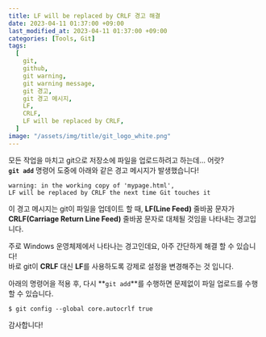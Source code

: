 ```yaml
---
title: LF will be replaced by CRLF 경고 해결
date: 2023-04-11 01:37:00 +09:00
last_modified_at: 2023-04-11 01:37:00 +09:00
categories: [Tools, Git]
tags:
  [
    git,
    github,
    git warning,
    git warning message,
    git 경고,
    git 경고 메시지,
    LF,
    CRLF,
    LF will be replaced by CRLF,
  ]
image: "/assets/img/title/git_logo_white.png"
---
```


모든 작업을 마치고 git으로 저장소에 파일을 업로드하려고 하는데... 어랏?  
**`git add`** 명령어 도중에 아래와 같은 경고 메시지가 발생했습니다!  
```shell
warning: in the working copy of 'mypage.html', 
LF will be replaced by CRLF the next time Git touches it
```

이 경고 메시지는 git이 파일을 업데이트 할 때, **LF(Line Feed)** 줄바꿈 문자가  
**CRLF(Carriage Return Line Feed)** 줄바꿈 문자로 대체될 것임을 나타내는 경고입니다.  

주로 Windows 운영체제에서 나타나는 경고인데요, 아주 간단하게 해결 할 수 있습니다!  
바로 git이 **CRLF** 대신 **LF**를 사용하도록 강제로 설정을 변경해주는 것 입니다.  

아래의 명령어을 적용 후, 다시 **`git add`**를 수행하면 문제없이 파일 업로드를 수행할 수 있습니다.
```shell
$ git config --global core.autocrlf true
```

감사합니다!
